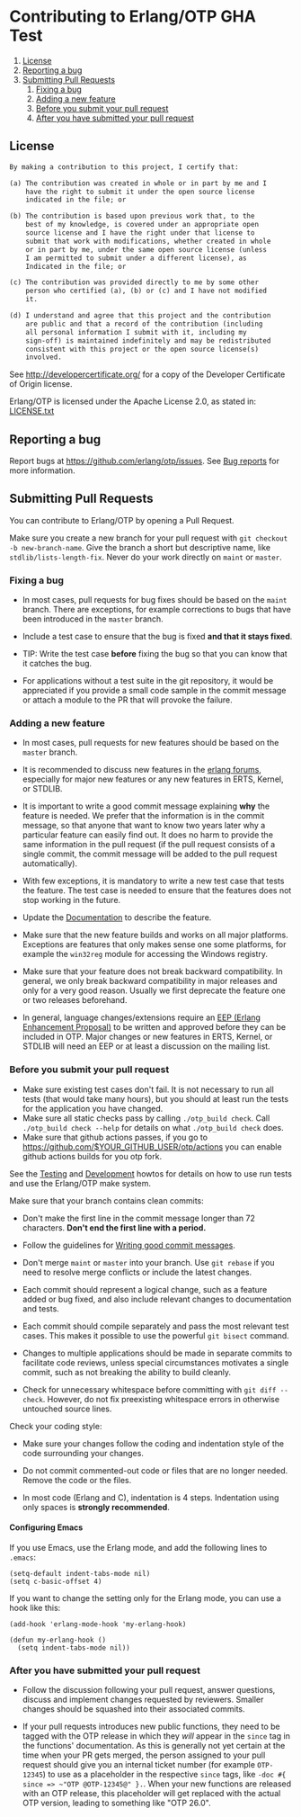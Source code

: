 # Contributing to Erlang/OTP GHA Test

1. [License](#license)
2. [Reporting a bug](#reporting-a-bug)
3. [Submitting Pull Requests](#submitting-pull-requests)
    1. [Fixing a bug](#fixing-a-bug)
    2. [Adding a new feature](#adding-a-new-feature)
    3. [Before you submit your pull request](#before-you-submit-your-pull-request)
    4. [After you have submitted your pull request](#after-you-have-submitted-your-pull-request)

## License

```txt
By making a contribution to this project, I certify that:

(a) The contribution was created in whole or in part by me and I
    have the right to submit it under the open source license
    indicated in the file; or

(b) The contribution is based upon previous work that, to the 
    best of my knowledge, is covered under an appropriate open 
    source license and I have the right under that license to   
    submit that work with modifications, whether created in whole
    or in part by me, under the same open source license (unless
    I am permitted to submit under a different license), as 
    Indicated in the file; or

(c) The contribution was provided directly to me by some other
    person who certified (a), (b) or (c) and I have not modified
    it.

(d) I understand and agree that this project and the contribution
    are public and that a record of the contribution (including 
    all personal information I submit with it, including my
    sign-off) is maintained indefinitely and may be redistributed
    consistent with this project or the open source license(s)
    involved.
```

See http://developercertificate.org/ for a copy of the Developer Certificate of Origin license.

Erlang/OTP is licensed under the Apache License 2.0, as stated in: [LICENSE.txt](LICENSE.txt)

## Reporting a bug

Report bugs at https://github.com/erlang/otp/issues.
See [Bug reports](https://github.com/erlang/otp/wiki/Bug-reports) for more information.

## Submitting Pull Requests

You can contribute to Erlang/OTP by opening a Pull Request.

Make sure you create a new branch for your pull request with `git checkout -b new-branch-name`.
Give the branch a short but descriptive name, like `stdlib/lists-length-fix`.
Never do your work directly on `maint` or `master`.

### Fixing a bug

* In most cases, pull requests for bug fixes should be based on the `maint` branch.
There are exceptions, for example corrections to bugs that have been introduced in the `master` branch.

* Include a test case to ensure that the bug is fixed **and that it stays fixed**.

* TIP: Write the test case **before** fixing the bug so that you can know that it catches the bug.

* For applications without a test suite in the git repository, it would be appreciated if you provide a
small code sample in the commit message or attach a module to the PR that will provoke the failure.

### Adding a new feature

* In most cases, pull requests for new features should be based on the `master` branch.

* It is recommended to discuss new features in the [erlang forums](https://erlangforums.com),
especially for major new features or any new features in ERTS, Kernel, or STDLIB.

* It is important to write a good commit message explaining **why** the feature is needed.
We prefer that the information is in the commit message, so that anyone that want to know 
two years later why a particular feature can easily find out. It does no harm to provide
the same information in the pull request (if the pull request consists of a single commit,
the commit message will be added to the pull request automatically).

* With few exceptions, it is mandatory to write a new test case that tests the feature.
The test case is needed to ensure that the features does not stop working in the future.

* Update the [Documentation](https://github.com/erlang/otp/wiki/Documentation) to describe the feature.

* Make sure that the new feature builds and works on all major platforms. Exceptions are features
that only makes sense one some platforms, for example the `win32reg` module for accessing the Windows registry.

* Make sure that your feature does not break backward compatibility. In general, we only break backward
compatibility in major releases and only for a very good reason. Usually we first deprecate the
feature one or two releases beforehand.

* In general, language changes/extensions require an
[EEP (Erlang Enhancement Proposal)](https://github.com/erlang/eep) to be written and approved before they 
can be included in OTP. Major changes or new features in ERTS, Kernel, or STDLIB will need an EEP or at least
a discussion on the mailing list.

### Before you submit your pull request

* Make sure existing test cases don't fail. It is not necessary to run all tests (that would take many hours),
but you should at least run the tests for the application you have changed.
* Make sure all static checks pass by calling `./otp_build check`. Call `./otp_build check --help` for details on what `./otp_build check` does.
* Make sure that github actions passes, if you go to https://github.com/$YOUR_GITHUB_USER/otp/actions you can enable github actions builds for you otp fork.

See the [Testing](https://github.com/erlang/otp/blob/master/HOWTO/TESTING.md) and
[Development](https://github.com/erlang/otp/blob/master/HOWTO/DEVELOPMENT.md) howtos
for details on how to use run tests and use the Erlang/OTP make system.

Make sure that your branch contains clean commits:

* Don't make the first line in the commit message longer than 72 characters.
**Don't end the first line with a period.**

* Follow the guidelines for [Writing good commit messages](https://github.com/erlang/otp/wiki/Writing-good-commit-messages).

* Don't merge `maint` or `master` into your branch. Use `git rebase` if you need to resolve merge
conflicts or include the latest changes.

* Each commit should represent a logical change, such as a feature added or bug fixed, and also include relevant changes to documentation and tests.

* Each commit should compile separately and pass the most relevant test cases. This makes it possible to use the powerful `git bisect` command.

* Changes to multiple applications should be made in separate commits to facilitate code reviews, unless special circumstances motivates a single commit, such as not breaking the ability to build cleanly.

* Check for unnecessary whitespace before committing with `git diff --check`.
However, do not fix preexisting whitespace errors in otherwise untouched source lines.

Check your coding style:

* Make sure your changes follow the coding and indentation style of the code surrounding your changes.

* Do not commit commented-out code or files that are no longer needed. Remove the code or the files.

* In most code (Erlang and C), indentation is 4 steps. Indentation using only spaces is **strongly recommended**.

#### Configuring Emacs

If you use Emacs, use the Erlang mode, and add the following lines to `.emacs`:

    (setq-default indent-tabs-mode nil)
    (setq c-basic-offset 4)

If you want to change the setting only for the Erlang mode, you can use a hook like this:

```
(add-hook 'erlang-mode-hook 'my-erlang-hook)

(defun my-erlang-hook ()
  (setq indent-tabs-mode nil))
```

### After you have submitted your pull request

* Follow the discussion following your pull request, answer questions, discuss and implement
changes requested by reviewers. Smaller changes should be squashed into their associated commits.

* If your pull requests introduces new public functions, they need to be tagged with the
OTP release in which they _will_ appear in the `since` tag in the functions' documentation.
As this is generally not yet certain at the time when your PR gets merged, the person assigned
to your pull request should give you an internal ticket number (for example `OTP-12345`) to use
as a placeholder in the respective `since` tags, like `-doc #{ since => ~"OTP @OTP-12345@" }.`.
When your new functions are released with an OTP release, this placeholder will get replaced with
the actual OTP version, leading to something like "OTP 26.0".
